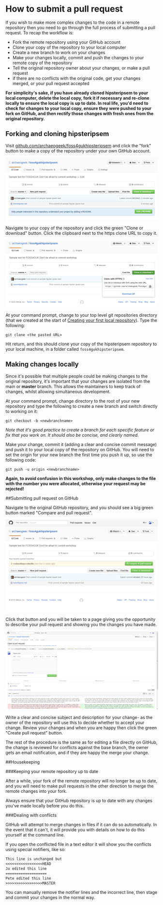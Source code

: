 # How to submit a pull request

If you wish to make more complex changes to the code in a remote repository then you need to go through the full process of submitting a pull request. To recap the workflow is:

 * Fork the remote repository using your GitHub account
 * Clone your copy of the repository to your local computer
 * Create a new branch to work on your changes
 * Make your changes locally, commit and push the changes to your remote copy of the repository
 * Tell the original repository owner about your changes, or make a pull request
 * if there are no conflicts with the original code, get your changes merged, or your pull request accepted

**For simplicity's sake, if you have already cloned hipsteripsem to your local computer, delete the local copy, fork it if necessary and re-clone locally to ensure the local copy is up to date. In real life, you'd need to check for changes to your local copy, ensure they were pushed to your fork on GitHub, and then rectify those changes with fresh ones from the original repository.**

## Forking and cloning hipsteripsem

Visit [github.com/archaeogeek/foss4gukhipsteripsem](https://github.com/archaeogeek/foss4gukhipsteripsem) and click the "fork" button to make a copy of the repository under your own GitHub account.

![Hipster Ipsem](../images/hipsteripsem.png)

Navigate to your copy of the repository and click the green "Clone or download" button. Click the clipboard next to the https clone URL to copy it.

![Hipster Ipsem](../images/clone_repo.png)

At your command prompt, change to your top level git repositories directory (that we created at the start of [Creating your first local repository](repository.html)). Type the following:

	git clone <the pasted URL>

Hit return, and this should clone your copy of the hipsteripsem repository to your local machine, in a folder called `foss4gukhipsteripsem`. 

## Making changes locally

Since it's possible that multiple people could be making changes to the original repository, it's important that your changes are isolated from the main or **master** branch. This allows the maintainers to keep track of changes, whilst allowing simultaneous development.

At your command prompt, change directory to the root of your new repository and type the following to create a new branch and switch directly to working on it:

	git checkout -b <newbranchname>

*Note that it's good practice to create a branch for each specific feature or fix that you work on. It should also be concise, and clearly named.*

Make your change, commit it (adding a clear and concise commit message) and push it to your local copy of the repository on GitHub. You will need to set the origin for your new branch the first time you push it up, so use the following code:

	git push -u origin <newbranchname>

**Again, to avoid confusion in this workshop, only make changes to the file with the number you were allocated, otherwise your request may be rejected!**

##Submitting pull request on GitHub

Navigate to the original GitHub repository, and you should see a big green button marked "Compare and pull request". 

![GitHub Pull Request #1](../images/github_pullrequest1.png)

Click that button and you will be taken to a page giving you the opportunity to describe your pull request and showing you the changes you have made.

![GitHub Pull Request #2](../images/github_pullrequest2.png)

Write a clear and concise subject and description for your change- as the owner of the repository will use this to decide whether to accept your change. Review your changes and when you are happy then click the green "Create pull request" button. 

The rest of the procedure is the same as for editing a file directly on GitHub, the change is reviewed for conflicts against the base branch, the owner gets an email notification, and if they are happy the merge your change.

##Housekeeping

###Keeping your remote repository up to date

After a while, your fork of the remote repository will no longer be up to date, and you will need to make pull requests in the other direction to merge the remote changes into your fork. 

Always ensure that your GitHub repository is up to date with any changes you've made locally before you do this.

###Dealing with conflicts

GitHub will attempt to merge changes in files if it can do so automatically. In the event that it can't, it will provide you with details on how to do this yourself at the command line.

If you open the conflicted file in a text editor it will show you the conflicts using special notifiers, like so:

	This line is unchanged but
	<<<<<<<<<<<<<<<<<HEAD
	Jo edited this line
	===================
	Pete edited this line
	>>>>>>>>>>>>>>>>>MASTER

You can manually remove the notifier lines and the incorrect line, then stage and commit your changes in the normal way.


